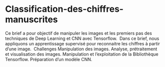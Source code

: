 # Classification-des-chiffres-manuscrites
Ce brief a pour objectif de manipuler les images et les premiers pas des techniques de Deep Learning et CNN avec Tensorflow.  ​  Dans ce brief, nous appliquons un apprentissage supervisé pour reconnaitre les chiffres à partir d’une image.  ​  Challenges  Manipulation des images. Analyse, prétraitement et visualisation des images. Manipulation et l’exploitation de la Bibliothèque Tensorflow. Préparation d’un modèle CNN.
